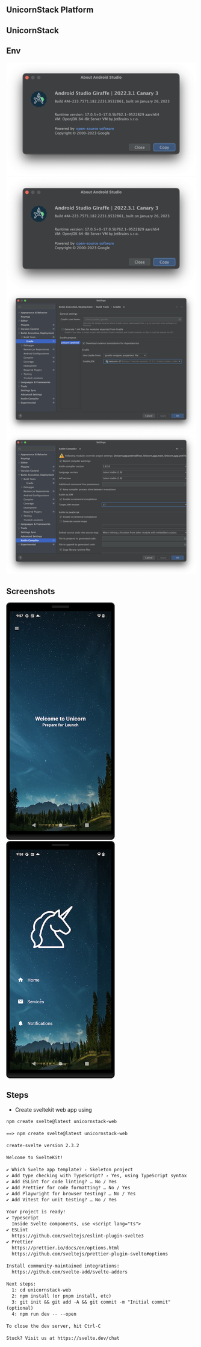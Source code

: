 ## UnicornStack Platform

## UnicornStack


## Env

![Env 1](https://github.com/arunabhdas/unicornstack/blob/main/screenshots/screenshot_env_2.png)
![Env 2](https://github.com/arunabhdas/unicornstack/blob/main/screenshots/screenshot_env_2.png)
![Env 3](https://github.com/arunabhdas/unicornstack/blob/main/screenshots/screenshot_env_3.png)
![Env 4](https://github.com/arunabhdas/unicornstack/blob/main/screenshots/screenshot_env_4.png)

## Screenshots

![Screenshot 1](https://github.com/arunabhdas/unicornstack/blob/main/screenshots/screenshot_1.png)
![Screenshot 1](https://github.com/arunabhdas/unicornstack/blob/main/screenshots/screenshot_2.png)


## Steps
* Create sveltekit web app using

```
npm create svelte@latest unicornstack-web

==> npm create svelte@latest unicornstack-web

create-svelte version 2.3.2

Welcome to SvelteKit!

✔ Which Svelte app template? › Skeleton project
✔ Add type checking with TypeScript? › Yes, using TypeScript syntax
✔ Add ESLint for code linting? … No / Yes
✔ Add Prettier for code formatting? … No / Yes
✔ Add Playwright for browser testing? … No / Yes
✔ Add Vitest for unit testing? … No / Yes

Your project is ready!
✔ Typescript
  Inside Svelte components, use <script lang="ts">
✔ ESLint
  https://github.com/sveltejs/eslint-plugin-svelte3
✔ Prettier
  https://prettier.io/docs/en/options.html
  https://github.com/sveltejs/prettier-plugin-svelte#options

Install community-maintained integrations:
  https://github.com/svelte-add/svelte-adders

Next steps:
  1: cd unicornstack-web
  2: npm install (or pnpm install, etc)
  3: git init && git add -A && git commit -m "Initial commit" (optional)
  4: npm run dev -- --open

To close the dev server, hit Ctrl-C

Stuck? Visit us at https://svelte.dev/chat
```


